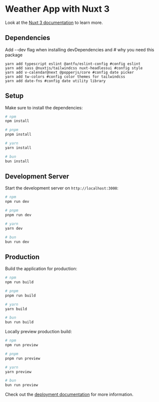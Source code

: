 # Weather App with Nuxt 3

Look at the [Nuxt 3 documentation](https://nuxt.com/docs/getting-started/introduction) to learn more.

## Dependencies
Add --dev flag when installing devDependencies and # why you need this package
```shell
yarn add typescript eslint @antfu/eslint-config #config eslint
yarn add sass @nuxtjs/tailwindcss nuxt-headlessui #config style
yarn add v-calendar@next @popperjs/core #config date picker
yarn add tw-colors #config color themes for tailwindcss
yarn add date-fns #config date utility library

```

## Setup

Make sure to install the dependencies:

```bash
# npm
npm install

# pnpm
pnpm install

# yarn
yarn install

# bun
bun install
```

## Development Server

Start the development server on `http://localhost:3000`:

```bash
# npm
npm run dev

# pnpm
pnpm run dev

# yarn
yarn dev

# bun
bun run dev
```

## Production

Build the application for production:

```bash
# npm
npm run build

# pnpm
pnpm run build

# yarn
yarn build

# bun
bun run build
```

Locally preview production build:

```bash
# npm
npm run preview

# pnpm
pnpm run preview

# yarn
yarn preview

# bun
bun run preview
```

Check out the [deployment documentation](https://nuxt.com/docs/getting-started/deployment) for more information.
